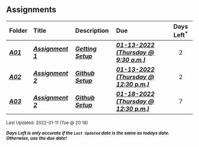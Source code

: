 ## Assignments

| Folder | Title | Description | Due | Days Left<sup>*</sup> |
|:------|:------|:------|:------|:-----:|
| ***<a href="https://github.com/rugbyprof/4553-Spatial-DS/tree/master/Assignments/A01">A01</a>*** | ***<a href="https://github.com/rugbyprof/4553-Spatial-DS/tree/master/Assignments/A01"> Assignment 1 </a>*** | ***<a href="https://github.com/rugbyprof/4553-Spatial-DS/tree/master/Assignments/A01"> Getting Setup</a>*** | ***<a href="https://github.com/rugbyprof/4553-Spatial-DS/tree/master/Assignments/A01"> 01-13-2022 (Thursday @ 9:30 a.m.)</a>*** | 2 |
| ***<a href="https://github.com/rugbyprof/4553-Spatial-DS/tree/master/Assignments/A02">A02</a>*** | ***<a href="https://github.com/rugbyprof/4553-Spatial-DS/tree/master/Assignments/A02"> Assignment 2 </a>*** | ***<a href="https://github.com/rugbyprof/4553-Spatial-DS/tree/master/Assignments/A02"> Github Setup</a>*** | ***<a href="https://github.com/rugbyprof/4553-Spatial-DS/tree/master/Assignments/A02"> 01-13-2022 (Thursday @ 12:30 p.m.)</a>*** | 2 |
| ***<a href="https://github.com/rugbyprof/4553-Spatial-DS/tree/master/Assignments/A03">A03</a>*** | ***<a href="https://github.com/rugbyprof/4553-Spatial-DS/tree/master/Assignments/A03"> Assignment 2 </a>*** | ***<a href="https://github.com/rugbyprof/4553-Spatial-DS/tree/master/Assignments/A03"> Github Setup</a>*** | ***<a href="https://github.com/rugbyprof/4553-Spatial-DS/tree/master/Assignments/A03"> 01-18-2022 (Thursday @ 12:30 p.m.)</a>*** | 7 |

<sup>Last Updated: 2022-01-11 (Tue @ 20:18)</sup> 

<sup>***Days Left is only accurate if the `Last Updated` date is the same as todays date. Otherwise, use the due date!***</sup> 